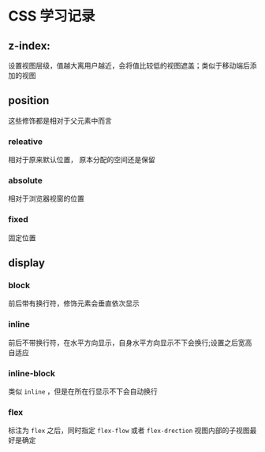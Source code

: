 # CSS 学习记录

## z-index:
设置视图层级，值越大离用户越近，会将值比较低的视图遮盖；类似于移动端后添加的视图
## position
这些修饰都是相对于父元素中而言
### releative
相对于原来默认位置， 原本分配的空间还是保留
### absolute
相对于浏览器视窗的位置
### fixed
固定位置

## display
### block
前后带有换行符，修饰元素会垂直依次显示
### inline
前后不带换行符，在水平方向显示，自身水平方向显示不下会换行;设置之后宽高自适应
### inline-block
类似 `inline` ，但是在所在行显示不下会自动换行

### flex

标注为 `flex` 之后，同时指定 `flex-flow` 或者 `flex-drection`  视图内部的子视图最好是确定


